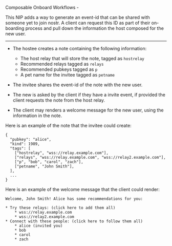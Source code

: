 Composable Onboard Workflows - 

This NIP adds a way to generate an event-id that can be shared with someone yet to join nostr. A client can request this ID as part of their on-boarding process and pull down the information the host composed for the new user.

---

-   The hostee creates a note containing the following information:
    
    -   The host relay that will store the note, tagged as `hostrelay`
    -   Recommended relays tagged as `relays`
    -   Recommended pubkeys tagged as `p`
    -   A pet name for the invitee tagged as `petname`
   
-    The invitee shares the event-id of the note with the new user.
    
-    The new is asked by the client if they have a invite event, if provided the client requests the note from the host relay.
    
-   The client may renders a welcome message for the new user, using the information in the note.



Here is an example of the note that the invitee could create:

```
{
  "pubkey": "alice",
  "kind": 1989,
  "tags": [
    ["hostrelay", "wss://relay.example.com"],
    ["relays", "wss://relay.example.com", "wss://relay2.example.com"],
    ["p", "bob", "carol", "zach"],
    ["petname", "John Smith"],
  ],
  ...
}
```
Here is an example of the welcome message that the client could render:

```
Welcome, John Smith! Alice has some recommendations for you:

* Try these relays: (click here to add them all)
    * wss://relay.example.com
    * wss://relay2.example.com
* Connect with these people: (click here to follow them all)
    * alice (invited you)
    * bob
    * carol
    * zach
```
